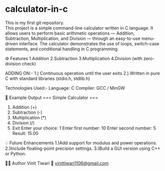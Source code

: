 # calculator-in-c
This is my first git repository.
<br>
This project is a simple command-line calculator written in C language.
It allows users to perform basic arithmetic operations — Addition, Subtraction, Multiplication, and Division — through an easy-to-use menu-driven interface.
The calculator demonstrates the use of loops, switch-case statements, and conditional handling in C programming.

⚙️ Features
1.Addition
2.Subtraction
3.Multiplication
4.Division (with zero-division check)

 ADDING ON:-
1.) Continuous operation until the user exits
2.) Written in pure C with standard libraries (stdio.h, stdlib.h)

Technologies Used:-
Language: C
Compiler: GCC / MinGW



🧩 Example Output
=== Simple Calculator ===
1. Addition (+)
2. Subtraction (-)
3. Multiplication (*)
4. Division (/)
5. Exit
Enter your choice: 1
Enter first number: 10
Enter second number: 5
Result: 15.00


💡 Future Enhancements
1.)Add support for modulus and power operations.
2.)Include floating-point precision settings.
3.)Build a GUI version using C++ or Python.



👨‍💻 Author
Vinit Tiwari
📧 vinittiwari1106@gmail.com
